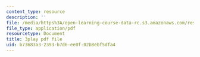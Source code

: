 ```yaml
---
content_type: resource
description: ''
file: /media/https%3A/open-learning-course-data-rc.s3.amazonaws.com/res-6-006-video-demonstrations-in-lasers-and-optics-spring-2008/b73683a32393b7d6ee0f02b8ebf5dfa4_nhAfQ_551xo.pdf
file_type: application/pdf
resourcetype: Document
title: 3play pdf file
uid: b73683a3-2393-b7d6-ee0f-02b8ebf5dfa4
---
```

